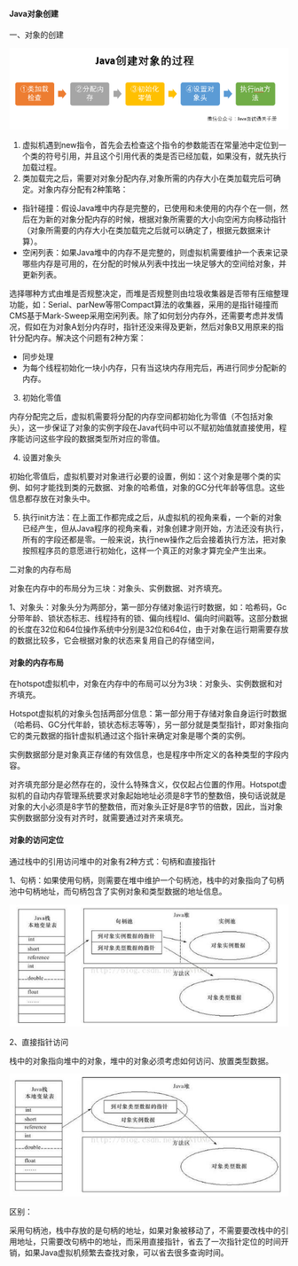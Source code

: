 #### Java对象创建

一、对象的创建

![createObject](../images/jvm/createObject.png)

1. 虚拟机遇到new指令，首先会去检查这个指令的参数能否在常量池中定位到一个类的符号引用，并且这个引用代表的类是否已经加载，如果没有，就先执行加载过程。
2. 类加载完之后，需要对对象分配内存,对象所需的内存大小在类加载完后可确定。对象内存分配有2种策略：

* 指针碰撞：假设Java堆中内存是完整的，已使用和未使用的内存个在一侧，然后在为新的对象分配内存的时候，根据对象所需要的大小向空闲方向移动指针（对象所需要的内存大小在类加载完之后就可以确定了，根据元数据来计算）。
* 空闲列表：如果Java堆中的内存不是完整的，则虚拟机需要维护一个表来记录哪些内存是可用的，在分配的时候从列表中找出一块足够大的空间给对象，并更新列表。

选择哪种方式由堆是否规整决定，而堆是否规整则由垃圾收集器是否带有压缩整理功能，如：Serial、parNew等带Compact算法的收集器，采用的是指针碰撞而CMS基于Mark-Sweep采用空闲列表。除了如何划分内存外，还需要考虑并发情况，假如在为对象A划分内存时，指针还没来得及更新，然后对象B又用原来的指针分配内存。解决这个问题有2种方案：

* 同步处理
* 为每个线程初始化一块小内存，只有当这块内存用完后，再进行同步分配新的内存。

3. 初始化零值

内存分配完之后，虚拟机需要将分配的内存空间都初始化为零值（不包括对象头），这一步保证了对象的实例字段在Java代码中可以不赋初始值就直接使用，程序能访问这些字段的数据类型所对应的零值。

4. 设置对象头

初始化零值后，虚拟机要对对象进行必要的设置，例如：这个对象是哪个类的实例、如何才能找到类的元数据、对象的哈希值，对象的GC分代年龄等信息。这些信息都存放在对象头中。

5. 执行init方法：在上面工作都完成之后，从虚拟机的视角来看，一个新的对象已经产生，但从Java程序的视角来看，对象创建才刚开始，<init>方法还没有执行，所有的字段还都是零。一般来说，执行new操作之后会接着执行<init>方法，把对象按照程序员的意愿进行初始化，这样一个真正的对象才算完全产生出来。



二对象的内存布局

对象在内存中的布局分为三块：对象头、实例数据、对齐填充。

1、对象头：对象头分为两部分，第一部分存储对象运行时数据，如：哈希码，Gc分带年龄、锁状态标志、线程持有的锁、偏向线程Id、偏向时间戳等。这部分数据的长度在32位和64位操作系统中分别是32位和64位，由于对象在运行期需要存放的数据比较多，它会根据对象的状态来复用自己的存储空间，

#### 对象的内存布局

在hotspot虚拟机中，对象在内存中的布局可以分为3块：对象头、实例数据和对齐填充。

Hotspot虚拟机的对象头包括两部分信息：第一部分用于存储对象自身运行时数据（哈希码、GC分代年龄，锁状态标志等等），另一部分就是类型指针，即对象指向它的类元数据的指针虚拟机通过这个指针来确定对象是哪个类的实例。

实例数据部分是对象真正存储的有效信息，也是程序中所定义的各种类型的字段内容。

对齐填充部分是必然存在的，没什么特殊含义，仅仅起占位置的作用。Hotspot虚拟机的自动内存管理系统要求对象起始地址必须是8字节的整数倍，换句话说就是对象的大小必须是8字节的整数倍，而对象头正好是8字节的倍数，因此，当对象实例数据部分没有对齐时，就需要通过对齐来填充。

#### 对象的访问定位

通过栈中的引用访问堆中的对象有2种方式：句柄和直接指针

1、句柄：如果使用句柄，则需要在堆中维护一个句柄池，栈中的对象指向了句柄池中句柄地址，而句柄包含了实例对象和类型数据的地址信息。

![searchobject](../images/jvm/searchobject1.jpeg)

2、直接指针访问

栈中的对象指向堆中的对象，堆中的对象必须考虑如何访问、放置类型数据。

![searchobject](../images/jvm/searchobject2.jpeg)

区别：

采用句柄池，栈中存放的是句柄的地址，如果对象被移动了，不需要要改栈中的引用地址，只需要改句柄中的地址，而采用直接指针，省去了一次指针定位的时间开销，如果Java虚拟机频繁去查找对象，可以省去很多查询时间。